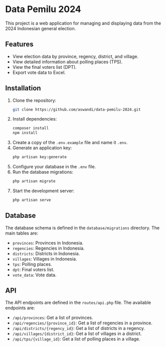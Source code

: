 # Data Pemilu 2024

This project is a web application for managing and displaying data from the 2024 Indonesian general election.

## Features

*   View election data by province, regency, district, and village.
*   View detailed information about polling places (TPS).
*   View the final voters list (DPT).
*   Export vote data to Excel.

## Installation

1.  Clone the repository:
    ```bash
    git clone https://github.com/aswandi/data-pemilu-2024.git
    ```
2.  Install dependencies:
    ```bash
    composer install
    npm install
    ```
3.  Create a copy of the `.env.example` file and name it `.env`.
4.  Generate an application key:
    ```bash
    php artisan key:generate
    ```
5.  Configure your database in the `.env` file.
6.  Run the database migrations:
    ```bash
    php artisan migrate
    ```
7.  Start the development server:
    ```bash
    php artisan serve
    ```

## Database

The database schema is defined in the `database/migrations` directory. The main tables are:

*   `provinces`: Provinces in Indonesia.
*   `regencies`: Regencies in Indonesia.
*   `districts`: Districts in Indonesia.
*   `villages`: Villages in Indonesia.
*   `tps`: Polling places.
*   `dpt`: Final voters list.
*   `vote_data`: Vote data.

## API

The API endpoints are defined in the `routes/api.php` file. The available endpoints are:

*   `/api/provinces`: Get a list of provinces.
*   `/api/regencies/{province_id}`: Get a list of regencies in a province.
*   `/api/districts/{regency_id}`: Get a list of districts in a regency.
*   `/api/villages/{district_id}`: Get a list of villages in a district.
*   `/api/tps/{village_id}`: Get a list of polling places in a village.